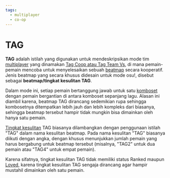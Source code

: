 ```yaml
---
tags:
  - multiplayer
  - co-op
---
```


# TAG

**TAG** adalah istilah yang digunakan untuk mendeskripsikan mode tim [multiplayer](/wiki/Client/Interface/Multiplayer) yang dinamakan [Tag Coop atau Tag Team Vs](/wiki/Client/Interface/Multiplayer#tag-co-op-/-tag-team-vs), di mana pemain-pemain mencoba untuk menyelesaikan sebuah [beatmap](/wiki/Beatmap) secara kooperatif. Jenis beatmap yang secara khusus didesain untuk mode osu!, disebut sebagai **beatmap/tingkat kesulitan TAG**.

Dalam mode ini, setiap pemain bertanggung jawab untuk satu [komboset](/wiki/Beatmapping/Combo) dengan pemain bergantian di antara komboset sepanjang lagu. Alasan ini diambil karena, beatmap TAG dirancang sedemikian rupa sehingga kombosetnya ditempatkan lebih jauh dan lebih kompleks dari biasanya, sehingga beatmap tersebut hampir tidak mungkin bisa dimainkan oleh hanya satu pemain.

[Tingkat kesulitan](/wiki/Beatmap/Difficulty) TAG biasanya dilambangkan dengan penggunaan istilah "TAG" dalam nama kesulitan beatmap. Pada nama kesulitan "TAG" biasanya diikuti dengan angka, dengan khusus menunjukkan jumlah pemain yang harus bergabung untuk beatmap tersebut (misalnya, "TAG2" untuk dua pemain atau "TAG4" untuk empat pemain).

Karena sifatnya, tingkat kesulitan TAG tidak memiliki status Ranked maupun [Loved](/wiki/Beatmap/Category#loved), karena tingkat kesulitan TAG sengaja dirancang agar hampir mustahil dimainkan oleh satu pemain.
